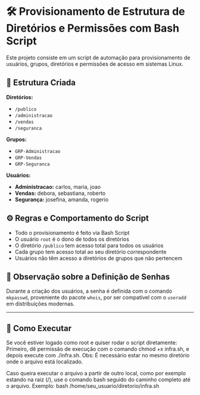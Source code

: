 # 🛠️ Provisionamento de Estrutura de Diretórios e Permissões com Bash Script

Este projeto consiste em um script de automação para provisionamento de usuários, grupos, diretórios e permissões de acesso em sistemas Linux.

## 📁 Estrutura Criada

**Diretórios:**
- `/publico`
- `/administracao`
- `/vendas`
- `/seguranca`

**Grupos:**
- `GRP-Administracao`
- `GRP-Vendas`
- `GRP-Seguranca`

**Usuários:**
- **Administracao:** carlos, maria, joao
- **Vendas:** debora, sebastiana, roberto
- **Segurança:** josefina, amanda, rogerio

## ⚙️ Regras e Comportamento do Script

- Todo o provisionamento é feito via Bash Script
- O usuário `root` é o dono de todos os diretórios
- O diretório `/publico` tem acesso total para todos os usuários
- Cada grupo tem acesso total ao seu diretório correspondente
- Usuários não têm acesso a diretórios de grupos que não pertencem

## 🔐 Observação sobre a Definição de Senhas

Durante a criação dos usuários, a senha é definida com o comando `mkpasswd`, proveniente do pacote `whois`, por ser compatível com o `useradd` em distribuições modernas.

---

## 🚀 Como Executar

Se você estiver logado como root e quiser rodar o script diretamente:
Primeiro, dê permissão de execução com o comando chmod +x infra.sh, e depois execute com ./infra.sh.
Obs: É necessário estar no mesmo diretório onde o arquivo está localizado.

Caso queira executar o arquivo a partir de outro local, como por exemplo estando na raiz (/), use o comando bash seguido do caminho completo até o arquivo. Exemplo:
bash /home/seu_usuario/diretorio/infra.sh
